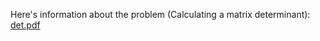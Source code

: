 Here's information about the problem (Calculating a matrix determinant):
[det.pdf](https://github.com/user-attachments/files/23125207/det.pdf)
